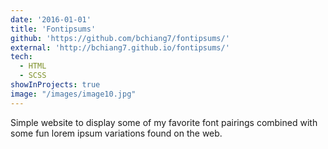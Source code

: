 ```yaml
---
date: '2016-01-01'
title: 'Fontipsums'
github: 'https://github.com/bchiang7/fontipsums/'
external: 'http://bchiang7.github.io/fontipsums/'
tech:
  - HTML
  - SCSS
showInProjects: true
image: "/images/image10.jpg"
---
```


Simple website to display some of my favorite font pairings combined with some fun lorem ipsum variations found on the web.

